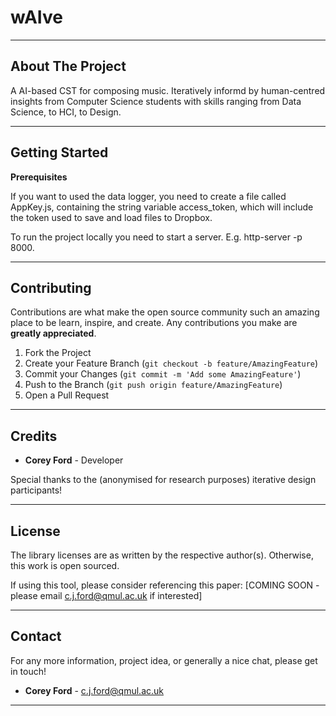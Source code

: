 # wAIve
___
## About The Project
A AI-based CST for composing music. Iteratively informd by human-centred insights from Computer Science students with skills ranging from Data Science, to HCI, to Design.
___
## Getting Started
**Prerequisites**

If you want to used the data logger, you need to create a file called AppKey.js, containing the string variable access_token, which will include the token used to save and load files to Dropbox.

To run the project locally you need to start a server. E.g. http-server -p 8000.

___
## Contributing
Contributions are what make the open source community such an amazing place to be learn, inspire, and create. Any contributions you make are **greatly appreciated**.

1. Fork the Project
2. Create your Feature Branch (`git checkout -b feature/AmazingFeature`)
3. Commit your Changes (`git commit -m 'Add some AmazingFeature'`)
4. Push to the Branch (`git push origin feature/AmazingFeature`)
5. Open a Pull Request
___ 

## Credits
* **Corey Ford** - Developer

Special thanks to the (anonymised for research purposes) iterative design participants! 
___

## License
The library licenses are as written by the respective author(s). 
Otherwise, this work is open sourced. 

If using this tool, please consider referencing this paper: 
[COMING SOON - please email c.j.ford@qmul.ac.uk if interested]

___
## Contact
For any more information, project idea, or generally a nice chat, please get in touch!
* **Corey Ford** - c.j.ford@qmul.ac.uk
___

